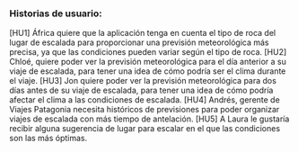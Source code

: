 ### Historias de usuario:

[HU1] África quiere que la aplicación tenga en cuenta el tipo de roca del lugar de escalada para proporcionar una
previsión meteorológica más precisa, ya que las condiciones pueden variar según el tipo de roca.
[HU2] Chloé, quiere poder ver la previsión meteorológica para el día anterior a su viaje de escalada, para tener una
idea de cómo podría ser el clima durante el viaje.
[HU3] Jon quiere poder ver la previsión meteorológica para dos días antes de su viaje de escalada, para tener una
idea de cómo podría afectar el clima a las condiciones de escalada.
[HU4] Andrés, gerente de Viajes Patagonia necesita históricos de previsiones para poder organizar viajes de escalada con
más tiempo de antelación.
[HU5] A Laura le gustaría recibir alguna sugerencia de lugar para escalar en el que las condiciones son las más
óptimas.

